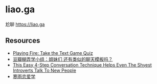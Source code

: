 # liao.ga

尬聊 <https://liao.ga>

## Resources

- [Playing Fire: Take the Text Game Quiz](https://www.playingfire.com/quiz)
- [豆瓣糊弄学小组：姐妹们 还有类似的聊天模板吗？](https://www.douban.com/group/topic/206974214/)
- [This Easy 4-Step Conversation Technique Helps Even The Shyest Introverts Talk To New People](https://thesmartlocal.com/read/conversation-tips/)
- [寒雨恋爱学](http://400abc.cn)
